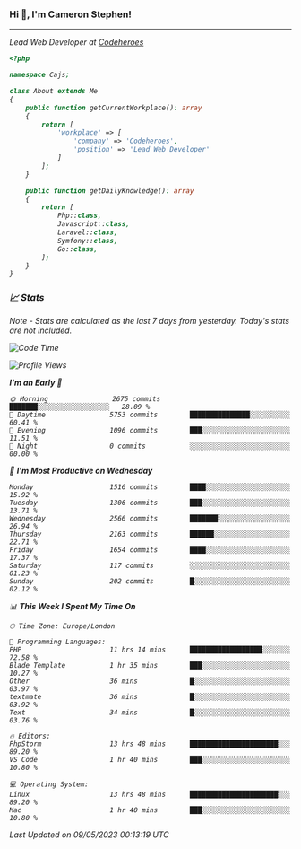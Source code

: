 ### Hi 👋, I'm Cameron Stephen!
<hr>
<p><em>Lead Web Developer at <a href="https://codeheroes.co.uk">Codeheroes</a></p>


```php
<?php

namespace Cajs;

class About extends Me
{
    public function getCurrentWorkplace(): array
    {
        return [
            'workplace' => [
                'company' => 'Codeheroes',
                'position' => 'Lead Web Developer'
            ]
        ];
    }

    public function getDailyKnowledge(): array
    {
        return [
            Php::class,
            Javascript::class,
            Laravel::class,
            Symfony::class,
            Go::class,
        ];
    }
}
```

### 📈 Stats
<p><em>Note - Stats are calculated as the last 7 days from yesterday. Today's stats are not included.</em></p>


<!--START_SECTION:waka-->
![Code Time](http://img.shields.io/badge/Code%20Time-3%2C361%20hrs%2051%20mins-blue)

![Profile Views](http://img.shields.io/badge/Profile%20Views-0-blue)

**I'm an Early 🐤** 

```text
🌞 Morning                2675 commits        ███████░░░░░░░░░░░░░░░░░░   28.09 % 
🌆 Daytime                5753 commits        ███████████████░░░░░░░░░░   60.41 % 
🌃 Evening                1096 commits        ███░░░░░░░░░░░░░░░░░░░░░░   11.51 % 
🌙 Night                  0 commits           ░░░░░░░░░░░░░░░░░░░░░░░░░   00.00 % 
```
📅 **I'm Most Productive on Wednesday** 

```text
Monday                   1516 commits        ████░░░░░░░░░░░░░░░░░░░░░   15.92 % 
Tuesday                  1306 commits        ███░░░░░░░░░░░░░░░░░░░░░░   13.71 % 
Wednesday                2566 commits        ███████░░░░░░░░░░░░░░░░░░   26.94 % 
Thursday                 2163 commits        ██████░░░░░░░░░░░░░░░░░░░   22.71 % 
Friday                   1654 commits        ████░░░░░░░░░░░░░░░░░░░░░   17.37 % 
Saturday                 117 commits         ░░░░░░░░░░░░░░░░░░░░░░░░░   01.23 % 
Sunday                   202 commits         █░░░░░░░░░░░░░░░░░░░░░░░░   02.12 % 
```


📊 **This Week I Spent My Time On** 

```text
🕑︎ Time Zone: Europe/London

💬 Programming Languages: 
PHP                      11 hrs 14 mins      ██████████████████░░░░░░░   72.58 % 
Blade Template           1 hr 35 mins        ███░░░░░░░░░░░░░░░░░░░░░░   10.27 % 
Other                    36 mins             █░░░░░░░░░░░░░░░░░░░░░░░░   03.97 % 
textmate                 36 mins             █░░░░░░░░░░░░░░░░░░░░░░░░   03.92 % 
Text                     34 mins             █░░░░░░░░░░░░░░░░░░░░░░░░   03.76 % 

🔥 Editors: 
PhpStorm                 13 hrs 48 mins      ██████████████████████░░░   89.20 % 
VS Code                  1 hr 40 mins        ███░░░░░░░░░░░░░░░░░░░░░░   10.80 % 

💻 Operating System: 
Linux                    13 hrs 48 mins      ██████████████████████░░░   89.20 % 
Mac                      1 hr 40 mins        ███░░░░░░░░░░░░░░░░░░░░░░   10.80 % 
```


 Last Updated on 09/05/2023 00:13:19 UTC
<!--END_SECTION:waka-->
